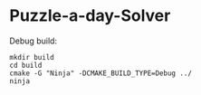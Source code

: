 # Puzzle-a-day-Solver

Debug build: 
```
mkdir build
cd build
cmake -G "Ninja" -DCMAKE_BUILD_TYPE=Debug ../
ninja
```
